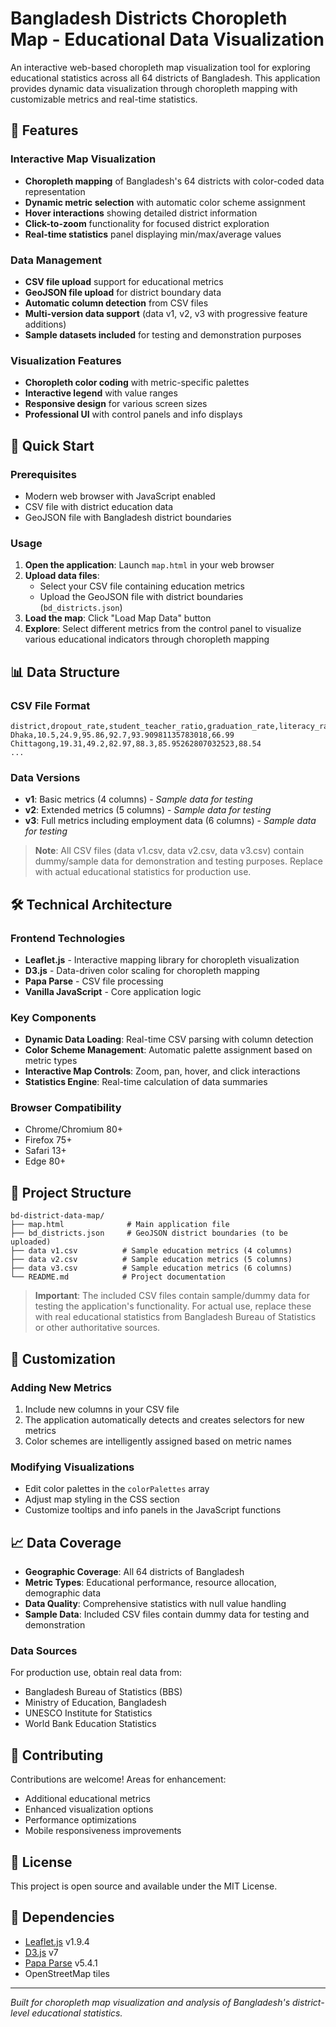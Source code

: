 # Bangladesh Districts Choropleth Map - Educational Data Visualization

An interactive web-based choropleth map visualization tool for exploring educational statistics across all 64 districts of Bangladesh. This application provides dynamic data visualization through choropleth mapping with customizable metrics and real-time statistics.

## 🌟 Features

### Interactive Map Visualization
- **Choropleth mapping** of Bangladesh's 64 districts with color-coded data representation
- **Dynamic metric selection** with automatic color scheme assignment
- **Hover interactions** showing detailed district information
- **Click-to-zoom** functionality for focused district exploration
- **Real-time statistics** panel displaying min/max/average values

### Data Management
- **CSV file upload** support for educational metrics
- **GeoJSON file upload** for district boundary data
- **Automatic column detection** from CSV files
- **Multi-version data support** (data v1, v2, v3 with progressive feature additions)
- **Sample datasets included** for testing and demonstration purposes

### Visualization Features
- **Choropleth color coding** with metric-specific palettes
- **Interactive legend** with value ranges
- **Responsive design** for various screen sizes
- **Professional UI** with control panels and info displays

## 🚀 Quick Start

### Prerequisites
- Modern web browser with JavaScript enabled
- CSV file with district education data
- GeoJSON file with Bangladesh district boundaries

### Usage
1. **Open the application**: Launch `map.html` in your web browser
2. **Upload data files**:
   - Select your CSV file containing education metrics
   - Upload the GeoJSON file with district boundaries (`bd_districts.json`)
3. **Load the map**: Click "Load Map Data" button
4. **Explore**: Select different metrics from the control panel to visualize various educational indicators through choropleth mapping

## 📊 Data Structure

### CSV File Format
```csv
district,dropout_rate,student_teacher_ratio,graduation_rate,literacy_rate,womens_education_rate,employment_rate
Dhaka,10.5,24.9,95.86,92.7,93.90981135783018,66.99
Chittagong,19.31,49.2,82.97,88.3,85.95262807032523,88.54
...
```

### Data Versions
- **v1**: Basic metrics (4 columns) - *Sample data for testing*
- **v2**: Extended metrics (5 columns) - *Sample data for testing*
- **v3**: Full metrics including employment data (6 columns) - *Sample data for testing*

> **Note**: All CSV files (data v1.csv, data v2.csv, data v3.csv) contain dummy/sample data for demonstration and testing purposes. Replace with actual educational statistics for production use.

## 🛠️ Technical Architecture

### Frontend Technologies
- **Leaflet.js** - Interactive mapping library for choropleth visualization
- **D3.js** - Data-driven color scaling for choropleth mapping
- **Papa Parse** - CSV file processing
- **Vanilla JavaScript** - Core application logic

### Key Components
- **Dynamic Data Loading**: Real-time CSV parsing with column detection
- **Color Scheme Management**: Automatic palette assignment based on metric types
- **Interactive Map Controls**: Zoom, pan, hover, and click interactions
- **Statistics Engine**: Real-time calculation of data summaries

### Browser Compatibility
- Chrome/Chromium 80+
- Firefox 75+
- Safari 13+
- Edge 80+

## 📁 Project Structure
```
bd-district-data-map/
├── map.html              # Main application file
├── bd_districts.json     # GeoJSON district boundaries (to be uploaded)
├── data v1.csv          # Sample education metrics (4 columns)
├── data v2.csv          # Sample education metrics (5 columns)  
├── data v3.csv          # Sample education metrics (6 columns)
└── README.md            # Project documentation
```

> **Important**: The included CSV files contain sample/dummy data for testing the application's functionality. For actual use, replace these with real educational statistics from Bangladesh Bureau of Statistics or other authoritative sources.

## 🔧 Customization

### Adding New Metrics
1. Include new columns in your CSV file
2. The application automatically detects and creates selectors for new metrics
3. Color schemes are intelligently assigned based on metric names

### Modifying Visualizations
- Edit color palettes in the `colorPalettes` array
- Adjust map styling in the CSS section
- Customize tooltips and info panels in the JavaScript functions

## 📈 Data Coverage
- **Geographic Coverage**: All 64 districts of Bangladesh
- **Metric Types**: Educational performance, resource allocation, demographic data
- **Data Quality**: Comprehensive statistics with null value handling
- **Sample Data**: Included CSV files contain dummy data for testing and demonstration

### Data Sources
For production use, obtain real data from:
- Bangladesh Bureau of Statistics (BBS)
- Ministry of Education, Bangladesh
- UNESCO Institute for Statistics
- World Bank Education Statistics

## 🤝 Contributing
Contributions are welcome! Areas for enhancement:
- Additional educational metrics
- Enhanced visualization options
- Performance optimizations
- Mobile responsiveness improvements

## 📄 License
This project is open source and available under the MIT License.

## 🔗 Dependencies
- [Leaflet.js](https://leafletjs.com/) v1.9.4
- [D3.js](https://d3js.org/) v7
- [Papa Parse](https://www.papaparse.com/) v5.4.1
- OpenStreetMap tiles

---
*Built for choropleth map visualization and analysis of Bangladesh's district-level educational statistics.*
